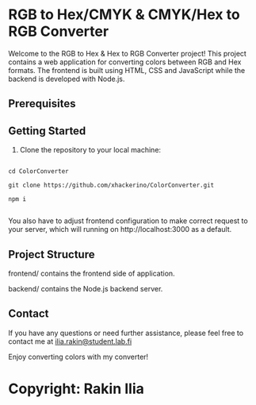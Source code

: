 # RGB to Hex/CMYK & CMYK/Hex to RGB Converter

Welcome to the RGB to Hex & Hex to RGB Converter project! This project contains a web application for converting colors between RGB and Hex formats. The frontend is built using HTML, CSS and JavaScript while the backend is developed with Node.js.
## Prerequisites

## Getting Started

1. Clone the repository to your local machine:

 ```
 
 cd ColorConverter

 git clone https://github.com/xhackerino/ColorConverter.git

 npm i 

 
 ```
You also have to adjust frontend configuration to make correct request to your server, which will running on http://localhost:3000 as a default.



## Project Structure

frontend/ contains the frontend side of application.

backend/ contains the Node.js backend server.


## Contact
If you have any questions or need further assistance, please feel free to contact me at <a href="mailto:ilia.rakin@student.lab.fi">ilia.rakin@student.lab.fi</a>

Enjoy converting colors with my converter!

# Copyright: Rakin Ilia

